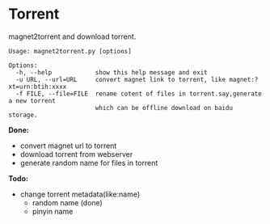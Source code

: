 Torrent
=======

magnet2torrent and download torrent.

```
Usage: magnet2torrent.py [options]

Options:
  -h, --help            show this help message and exit
  -u URL, --url=URL     convert magnet link to torrent, like magnet:?xt=urn:btih:xxxx
  -f FILE, --file=FILE  rename cotent of files in torrent.say,generate a new torrent
                        which can be offline download on baidu storage.
```

**Done:**

- convert magnet url to torrent
- download torrent from webserver
- generate random name for files in torrent

**Todo:**

- change torrent metadata(like:name)
  - random name (done)
  - pinyin name
